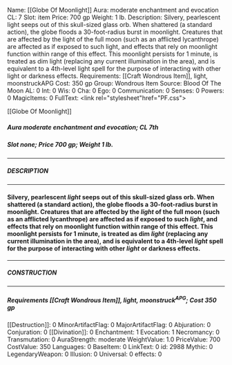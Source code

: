 Name: [[Globe Of Moonlight]]
Aura: moderate enchantment and evocation
CL: 7
Slot: item
Price: 700 gp
Weight: 1 lb.
Description: Silvery, pearlescent light seeps out of this skull-sized glass orb. When shattered (a standard action), the globe floods a 30-foot-radius burst in moonlight. Creatures that are affected by the light of the full moon (such as an afflicted lycanthrope) are affected as if exposed to such light, and effects that rely on moonlight function within range of this effect. This moonlight persists for 1 minute, is treated as dim light (replacing any current illumination in the area), and is equivalent to a 4th-level light spell for the purpose of interacting with other light or darkness effects.
Requirements: [[Craft Wondrous Item]], light, moonstruckAPG
Cost: 350 gp
Group: Wondrous Item
Source: Blood Of The Moon
AL: 0
Int: 0
Wis: 0
Cha: 0
Ego: 0
Communication: 0
Senses: 0
Powers: 0
MagicItems: 0
FullText: <link rel="stylesheet"href="PF.css"><div class="heading"><p class="alignleft">[[Globe Of Moonlight]]</p><div style="clear: both;"></div></div><div><h5><b>Aura </b>moderate enchantment and evocation; <b>CL </b>7th</h5><h5><b>Slot </b>none; <b>Price </b>700 gp; <b>Weight </b>1 lb.</h5></div><hr/><div><h5><b>DESCRIPTION</b></h5></div><hr/><div><h4><p>Silvery, pearlescent <i>light</i> seeps out of this skull-sized glass orb. When shattered (a standard action), the globe floods a 30-foot-radius burst in moonlight. Creatures that are affected by the <i>light</i> of the full moon (such as an afflicted lycanthrope) are affected as if exposed to such <i>light</i>, and effects that rely on moonlight function within range of this effect. This moonlight persists for 1 minute, is treated as dim <i>light</i> (replacing any current illumination in the area), and is equivalent to a 4th-level <i>light</i> spell for the purpose of interacting with other <i>light</i> or darkness effects.</p></h4></div><hr/><div><h5><b>CONSTRUCTION</b></h5></div><hr/><div><h5><b>Requirements </b>[[Craft Wondrous Item]], <i>light</i>, <i>moonstruck<sup>APG</sup></i>; <b>Cost </b>350 gp</h5></div>
[[Destruction]]: 0
MinorArtifactFlag: 0
MajorArtifactFlag: 0
Abjuration: 0
Conjuration: 0
[[Divination]]: 0
Enchantment: 1
Evocation: 1
Necromancy: 0
Transmutation: 0
AuraStrength: moderate
WeightValue: 1.0
PriceValue: 700
CostValue: 350
Languages: 0
BaseItem: 0
LinkText: 0
id: 2988
Mythic: 0
LegendaryWeapon: 0
Illusion: 0
Universal: 0
effects: 0
